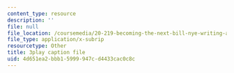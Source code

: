 ```yaml
---
content_type: resource
description: ''
file: null
file_location: /coursemedia/20-219-becoming-the-next-bill-nye-writing-and-hosting-the-educational-show-january-iap-2015/4d651ea2bbb15999947cd4433cac0c8c_3ha4ROyWr9Q.vtt
file_type: application/x-subrip
resourcetype: Other
title: 3play caption file
uid: 4d651ea2-bbb1-5999-947c-d4433cac0c8c
---
```

